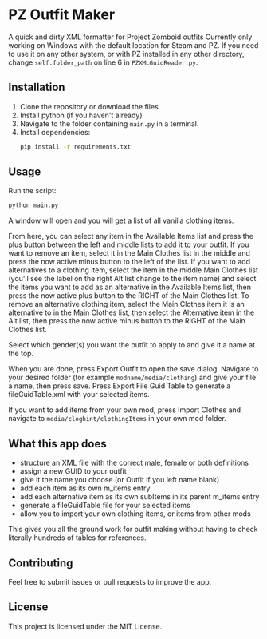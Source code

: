 # PZ Outfit Maker

A quick and dirty XML formatter for Project Zomboid outfits
Currently only working on Windows with the default location for Steam and PZ.
If you need to use it on any other system, or with PZ installed in any other directory, change `self.folder_path` on line 6 in `PZXMLGuidReader.py`.

## Installation

1. Clone the repository or download the files
2. Install python (if you haven't already)
3. Navigate to the folder containing `main.py` in a terminal.
4. Install dependencies:
    ```bash
    pip install -r requirements.txt
    ```

## Usage

Run the script:
```bash
python main.py
```
A window will open and you will get a list of all vanilla clothing items.

From here, you can select any item in the Available Items list and press the plus button between the left and middle lists to add it to your outfit.
If you want to remove an item, select it in the Main Clothes list in the middle and press the now active minus button to the left of the list.
If you want to add alternatives to a clothing item, select the item in the middle Main Clothes list (you'll see the label on the right Alt list change to the item name) and select the items you want to add as an alternative in the Available Items list, then press the now active plus button to the RIGHT of the Main Clothes list.
To remove an alternative clothing item, select the Main Clothes item it is an alternative to in the Main Clothes list, then select the Alternative item in the Alt list, then press the now active minus button to the RIGHT of the Main Clothes list.

Select which gender(s) you want the outfit to apply to and give it a name at the top.

When you are done, press Export Outfit to open the save dialog. Navigate to your desired folder (for example `modname/media/clothing`) and give your file a name, then press save.
Press Export File Guid Table to generate a fileGuidTable.xml with your selected items.

If you want to add items from your own mod, press Import Clothes and navigate to `media/cloghint/clothingItems` in your own mod folder.

## What this app does

* structure an XML file with the correct male, female or both definitions
* assign a new GUID to your outfit
* give it the name you choose (or Outfit if you left name blank)
* add each item as its own m_items entry
* add each alternative item as its own subItems in its parent m_items entry
* generate a fileGuidTable file for your selected items
* allow you to import your own clothing items, or items from other mods

This gives you all the ground work for outfit making without having to check literally hundreds of tables for references.

## Contributing

Feel free to submit issues or pull requests to improve the app.

## License

This project is licensed under the MIT License.
